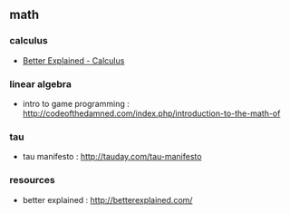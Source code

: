 ## math

### calculus
- [Better Explained - Calculus](http://betterexplained.com/guides/calculus/)

### linear algebra
- intro to game programming : http://codeofthedamned.com/index.php/introduction-to-the-math-of

### tau
- tau manifesto : http://tauday.com/tau-manifesto

### resources
- better explained : http://betterexplained.com/

